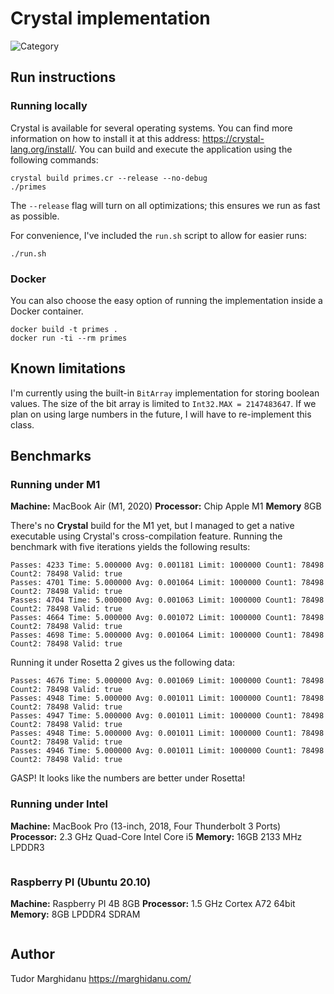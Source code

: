 # Crystal implementation

![Category](https://img.shields.io/badge/Category-faithful-green)

## Run instructions

### Running locally

Crystal is available for several operating systems. You can find more information on how to install it at this address: https://crystal-lang.org/install/.
You can build and execute the application using the following commands:

```
crystal build primes.cr --release --no-debug
./primes
```

The `--release` flag will turn on all optimizations; this ensures we run as fast as possible.

For convenience, I've included the `run.sh` script to allow for easier runs:

```
./run.sh
```

### Docker

You can also choose the easy option of running the implementation inside a Docker container.

```
docker build -t primes .
docker run -ti --rm primes
```

## Known limitations

I'm currently using the built-in `BitArray` implementation for storing boolean values. The size of the bit array is limited to `Int32.MAX = 2147483647`. If we plan on using large numbers in the future, I will have to re-implement this class.

## Benchmarks

### Running under M1

**Machine:** MacBook Air (M1, 2020)
**Processor:** Chip Apple M1
**Memory** 8GB

There's no **Crystal** build for the M1 yet, but I managed to get a native executable using Crystal's cross-compilation feature. Running the benchmark with five iterations yields the following results:

```
Passes: 4233 Time: 5.000000 Avg: 0.001181 Limit: 1000000 Count1: 78498 Count2: 78498 Valid: true
Passes: 4701 Time: 5.000000 Avg: 0.001064 Limit: 1000000 Count1: 78498 Count2: 78498 Valid: true
Passes: 4704 Time: 5.000000 Avg: 0.001063 Limit: 1000000 Count1: 78498 Count2: 78498 Valid: true
Passes: 4664 Time: 5.000000 Avg: 0.001072 Limit: 1000000 Count1: 78498 Count2: 78498 Valid: true
Passes: 4698 Time: 5.000000 Avg: 0.001064 Limit: 1000000 Count1: 78498 Count2: 78498 Valid: true
```

Running it under Rosetta 2 gives us the following data:

```
Passes: 4676 Time: 5.000000 Avg: 0.001069 Limit: 1000000 Count1: 78498 Count2: 78498 Valid: true
Passes: 4948 Time: 5.000000 Avg: 0.001011 Limit: 1000000 Count1: 78498 Count2: 78498 Valid: true
Passes: 4947 Time: 5.000000 Avg: 0.001011 Limit: 1000000 Count1: 78498 Count2: 78498 Valid: true
Passes: 4948 Time: 5.000000 Avg: 0.001011 Limit: 1000000 Count1: 78498 Count2: 78498 Valid: true
Passes: 4946 Time: 5.000000 Avg: 0.001011 Limit: 1000000 Count1: 78498 Count2: 78498 Valid: true
```

GASP! It looks like the numbers are better under Rosetta!

### Running under Intel

**Machine:** MacBook Pro (13-inch, 2018, Four Thunderbolt 3 Ports)
**Processor:** 2.3 GHz Quad-Core Intel Core i5
**Memory:** 16GB 2133 MHz LPDDR3

```

```

### Raspberry PI (Ubuntu 20.10)

**Machine:** Raspberry PI 4B 8GB
**Processor:** 1.5 GHz Cortex A72 64bit
**Memory:** 8GB LPDDR4 SDRAM

```
```

## Author

Tudor Marghidanu
https://marghidanu.com/